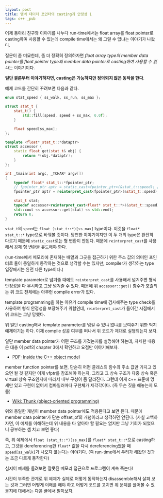 ```yaml
---
layout: post
title: 멤버 데이터 포인터의 casting과 안정성 1
tags: c++ _pub
---
```


어제 동아리 친구와 이야기를 나누다 run-time에서는 float array를 float pointer로 casting하여 사용할 수 있는데 compile time에서는 왜 그럴 수 없냐는 이야기가 나왔다.

질문이 좀 미묘한데, 좀 더 정확히 정의하자면 *float array type의 member data pointer를 float pointer type의 member data pointer로 casting하여 사용할 수 없냐*는 이야기이다.

**일단 결론부터 이야기하자면, casting은 가능하지만 정의되지 않은 동작을 한다.**

예제 코드를 간단히 꾸려보면 다음과 같다.

```cpp
enum stat_speed { ss_walk, ss_run, ss_max };

struct stat_t {
    stat_t() {
        std::fill(speed, speed + ss_max, 0.0f);
    }

    float speed[ss_max];
};

template <float* stat_t::*dataptr>
struct accessor {
    static float get(stat_t& obj) {
        return *(obj.*dataptr);
    }
};

int _tmain(int argc, _TCHAR* argv[])
{
    typedef float* stat_t::*fpointer_ptr;
    // fpointer_ptr aptr = static_cast<fpointer_ptr>(&stat_t::speed); // cannot convert
    fpointer_ptr aptr = reinterpret_cast<fpointer_ptr>(&stat_t::speed);
    
    stat_t stat;
    typedef accessor<reinterpret_cast<float* stat_t::*>(&stat_t::speed)> accessor;
    std::cout << accessor::get(stat) << std::endl;
    return 0;
}
```

`stat_t`의 `speed`는 `float (stat_t::*)[ss_max]` type이다. 이것을 `float* stat_t::*` type으로 바꿔볼 것이다. 당연한 이야기이지만 이 두 개의 type은 완전히 다르기 때문에 `static_cast`로는 형 변환이 안된다. 때문에 `reinterpret_cast`를 사용해서 강제 형 변환을 유도해야 한다.

(run-time에서 메모리에 존재하는 배열과 그곳을 접근하기 위한 주소 값의 의미인 포인터로 둘이 동일하게 동작하는 것으로 생각할 수는 있지만, compiler가 생각하는 type 입장에서는 완전 다른 type이다.)

template parameter로 넘겨줄 때에도 `reinterpret_cast`를 사용해서 넘겨주면 형식 안정성을 다 무시하고 그냥 넘겨줄 수 있다. 때문에 위 `accessor::get()` 함수가 호출되는 위 코드 전체에는 아무런 compile error가 없다.

template programming을 하는 이유가 compile time에 검사해주는 type check를 사용하여 형식 안정성을 보장해주기 위함인데, `reinterpret_cast`가 들어간 시점에서 위 코드는 그냥 망했다.

뭐 일단 casting해서 template parameter를 넘길 수 있냐 없냐를 보여주기 위한 억지 예제이기는 하다. 이제 compile 성공 여부를 떠나서 위 코드가 제대로 실행되는지 보자.

일단 member data pointer가 어떤 구조를 가졌는지를 설명해야 하는데, 자세한 내용은 대충 이 pdf의 chapter 3에서 확인하고 요점만 이야기해보자.

* [PDF: Inside the C++ object model](http://www.dsi.fceia.unr.edu.ar/downloads/informatica/info_II/c++../inside.the.c++.object.model.pdf)

member function pointer를 보면, 단순히 어떤 클래스의 함수의 주소 값만 가지고 있으면 될 것 같지만 이게 vfptr를 참조해야 하는지, 그리고 그 상속 구조가 다중 상속 혹은 virtual 상속 구조인지에 따라서 내부 구성이 좀 달라진다. 그런데 이게 c++ 표준에 명세만 있고 구현이 없어서 컴파일러마다 구현체가 제각각이다. (즉 무슨 짓을 해놓는지 모름)

* [Wiki: Thunk (object-oriented programming)](http://en.wikipedia.org/wiki/Thunk#Object-oriented_programming)

위와 동일한 개념이 member data pointer에도 적용된다고 보면 된다. 때문에 member data pointer가 단순 offset_of의 개념이라고 생각하면 안된다. (사실 고백하자면, 이 예제를 이해하는데 위 내용을 다 알아야 할 필요는 없지만 그냥 기회가 되었으니 공부하는 셈 치고 보면 좋다)

즉, 위 예제에서 `float (stat_t::*)[ss_max]`를 `float* stat_t::*`으로 casting하고, 그것을 dereferencing한 `float*` 값을 다시 dereferencing했을 때 `speed[ss_walk]`가 나오지 않는다는 이야기다. (즉 run-time에서 우리가 해왔던 것과는 조금 다르게 동작한다)

심지어 예제를 돌려보면 잘못된 메모리 접근으로 프로그램이 계속 죽는다!

시간이 부족한 관계로 위 예제가 실제로 어떻게 동작하는지 disassemble해서 살펴 보는 것과 그러면 어떻게 이해를 해야 하고 어떻게 코드를 고치면 위 문제를 풀어볼 수 있을지에 대해서는 다음 글에서 알아보자.